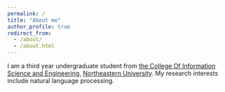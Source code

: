 ```yaml
---
permalink: /
title: "About me"
author_profile: true
redirect_from: 
  - /about/
  - /about.html
---
```


I am a third year undergraduate student from  [the College Of Information Science and Engineering](http://www.ise.neu.edu.cn/), [Northeastern University](https://www.neu.edu.cn/). My research interests include natural language processing.
